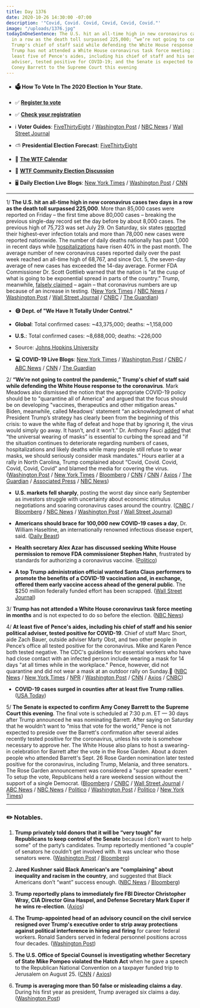 ```yaml
---
title: Day 1376
date: 2020-10-26 14:30:00 -07:00
description: '"Covid, Covid. Covid, Covid, Covid, Covid."'
image: "/uploads/1376.jpg"
todayInOneSentence: The U.S. hit an all-time high in new coronavirus cases two days
  in a row as the death toll surpassed 225,000; “we’re not going to control the pandemic,”
  Trump's chief of staff said while defending the White House response to the coronavirus;
  Trump has not attended a White House coronavirus task force meeting in months; at
  least five of Pence's aides, including his chief of staff and his senior political
  adviser, tested positive for COVID-19; and the Senate is expected to confirm Amy
  Coney Barrett to the Supreme Court this evening
---
```


* #### 🗳 How To Vote In The 2020 Election In Your State.

* ✅ **[Register to vote](https://www.vote.org/register-to-vote/)**

* ✅ **[Check your registration](https://www.vote.org/am-i-registered-to-vote/)**

* ℹ️ **Voter Guides**: [FiveThirtyEight](https://projects.fivethirtyeight.com/how-to-vote-2020/) / [Washington Post](https://www.washingtonpost.com/elections/2020/how-to-vote/) / [NBC News](https://www.nbcnews.com/specials/plan-your-vote-state-by-state-guide-voting-by-mail-early-in-person-voting-election/index.html?cid=bc_npd_nn_ms_np-1_200816) / [Wall Street Journal](https://www.wsj.com/articles/how-to-vote-by-mail-in-every-state-11597840923)

* ⛅️ **Presidential Election Forecast**: [FiveThirtyEight](https://projects.fivethirtyeight.com/2020-election-forecast/)

* 📆 **[The WTF Calendar](https://talk.whatthefuckjusthappenedtoday.com/t/the-wtf-event-calendar/5888)**

* 💬 **[WTF Community Election Discussion](https://talk.whatthefuckjusthappenedtoday.com/t/2020-general-election-trump-vs-biden/5758)**

* 🖥 **Daily Election Live Blogs**: [New York Times](https://www.nytimes.com/live/2020/10/26/us/trump-biden-election?action=click&module=Top%20Stories&pgtype=Homepage) / [Washington Post](https://www.washingtonpost.com/elections/2020/10/26/trump-biden-live-updates/) / [CNN](https://www.cnn.com/politics/live-news/us-election-news-10-26-2020/index.html)

---

1/ **The U.S. hit an all-time high in new coronavirus cases two days in a row as the death toll surpassed 225,000**. More than 85,000 cases were reported on Friday – the first time above 80,000 cases – breaking the previous single-day record set the day before by about 8,000 cases. The previous high of 75,723 was set July 29. On Saturday, six states [reported](https://www.nytimes.com/live/2020/10/24/world/covid-19-coronavirus-updates/record-numbers-of-daily-infections-are-reported-in-six-states-including-ohio-and-illinois) their highest-ever infection totals and more than 78,000 new cases were reported nationwide. The number of daily deaths nationally has past 1,000 in recent days while [hospitalizations](https://www.nytimes.com/2020/10/23/us/covid-hospitalizations.html) have risen 40% in the past month. The average number of new coronavirus cases reported daily over the past week reached an all-time high of 68,767, and since Oct. 5, the seven-day average of new cases has exceeded the 14-day average. Former FDA Commissioner Dr. Scott Gottlieb warned that the nation is "at the cusp of what is going to be exponential spread in parts of the country.” Trump, meanwhile, [falsely claimed](https://edition.cnn.com/2020/10/25/politics/fact-check-trump-60-minutes-lesley-stahl/index.html) – again – that coronavirus numbers are up because of an increase in testing. ([New York Times](https://www.nytimes.com/2020/10/23/us/covid-worst-day.html) / [NBC News](https://www.nbcnews.com/news/us-news/coronavirus-case-increase-sets-new-u-s-record-rising-over-n1244490) / [Washington Post](https://www.washingtonpost.com/health/2020/10/23/covid-us-spike-cases/) / [Wall Street Journal](https://www.wsj.com/livecoverage/covid-2020-10-26) / [CNBC](https://www.cnbc.com/2020/10/26/average-daily-new-coronavirus-cases-in-us-hit-all-time-high-as-health-officials-warn-exponential-spread-is-coming.html) / [The Guardian](https://www.theguardian.com/us-news/live/2020/oct/26/trump-biden-election-latest-updates-covid-pence-amy-coney-barrett?page=with:block-5f96c64a8f08fdf6164804b6#block-5f96c64a8f08fdf6164804b6)) 

* #### 😷 Dept. of "We Have It Totally Under Control."

* **Global**: Total confirmed cases: \~43,375,000; deaths: \~1,158,000

* **U.S.**: Total confirmed cases: \~8,688,000; deaths: \~226,000

* Source: [Johns Hopkins University](https://coronavirus.jhu.edu/map.html)

* **💻 COVID-19 Live Blogs**: [New York Times](https://www.nytimes.com/live/2020/10/26/world/covid-19-coronavirus-updates?action=click&module=Top%20Stories&pgtype=Homepage) / [Washington Post](https://www.washingtonpost.com/nation/2020/10/26/coronavirus-covid-live-updates-us/) / [CNBC](https://www.cnbc.com/2020/10/26/coronavirus-live-updates.html) / [ABC News](https://abcnews.go.com/Health/live-updates/coronavirus/?id=73829562) / [CNN](https://www.cnn.com/world/live-news/coronavirus-pandemic-10-26-20-intl/index.html) / [The Guardian](https://www.theguardian.com/us-news/live/2020/oct/26/trump-biden-election-latest-updates-covid-pence-amy-coney-barrett)

2/ **“We’re not going to control the pandemic,” Trump's chief of staff said while defending the White House response to the coronavirus**. Mark Meadows also dismissed the notion that the appropriate COVID-19 policy should be to "quarantine all of America" and argued that the focus should be on developing "vaccines, therapeutics and other mitigation areas." Biden, meanwhile, called Meadows' statement “an acknowledgment of what President Trump’s strategy has clearly been from the beginning of this crisis: to wave the white flag of defeat and hope that by ignoring it, the virus would simply go away. It hasn’t, and it won’t.” Dr. Anthony Fauci [added](https://www.cnn.com/2020/10/23/health/fauci-covid-mask-mandate-bn/index.html) that “the universal wearing of masks” is essential to curbing the spread and "if the situation continues to deteriorate regarding numbers of cases, hospitalizations and likely deaths while many people still refuse to wear masks, we should seriously consider mask mandates.” Hours earlier at a rally in North Carolina, Trump complained about “Covid, Covid. Covid, Covid, Covid, Covid” and blamed the media for covering the virus. ([Washington Post](https://www.washingtonpost.com/politics/pence-coronavirus-outbreak/2020/10/25/923bb382-16d5-11eb-befb-8864259bd2d8_story.html) / [New York Times](https://www.nytimes.com/2020/10/25/us/politics/pence-trump-coronavirus.html) / [Bloomberg](https://www.bloomberg.com/news/articles/2020-10-25/pence-adviser-obst-caught-virus-adding-to-white-house-outbreak?sref=MIBMEEoj) / [CNN](https://www.cnn.com/2020/10/26/politics/election-2020-donald-trump-joe-biden-pandemic/index.html) / [CNN](https://www.cnn.com/2020/10/25/politics/mark-meadows-controlling-coronavirus-pandemic-cnntv/index.html) / [Axios](https://www.axios.com/mark-meadows-pence-marc-short-covid-7befb81b-f76a-4991-8f23-aae8abd12a07.html) / [The Guardian](https://www.theguardian.com/us-news/2020/oct/25/coronavirus-mike-pence-continues-campaign-tour-despite-chief-of-staffs-positive-test?CMP=Share_iOSApp_Other) / [Associated Press](https://apnews.com/article/03de71eecbb9a605b1efc324cdeb3a5e) / [NBC News](https://www.nbcnews.com/politics/donald-trump/meadows-says-we-re-not-going-control-pandemic-heated-interview-n1244681))

* **U.S. markets fell sharply**, posting the worst day since early September as investors struggle with uncertainty about economic stimulus negotiations and soaring coronavirus cases around the country. ([CNBC](https://www.cnbc.com/2020/10/25/stock-market-futures-open-to-close-news.html) / [Bloomberg](https://www.bloomberg.com/news/articles/2020-10-25/dollar-rises-asia-stocks-set-for-muted-open-markets-wrap?sref=MIBMEEoj) / [NBC News](https://www.nbcnews.com/business/markets/dow-drops-more-500-points-u-s-hits-record-daily-n1244773) / [Washington Post](https://www.washingtonpost.com/business/2020/10/26/dow-stock-market-today-covid-surge/) / [Wall Street Journal](https://www.wsj.com/articles/global-stock-markets-dow-update-10-26-2020-11603706439?mod=breakingnews))

* **Americans should brace for 100,000 new COVID-19 cases a day**, Dr. William Haseltine, an internationally renowned infectious disease expert, said. ([Daily Beast](https://www.thedailybeast.com/americans-should-brace-for-100000-new-covid-cases-a-day-experts-say?ref=wrap))

* **Health secretary Alex Azar has discussed seeking White House permission to remove FDA commissioner Stephen Hahn**, frustrated by standards for authorizing a coronavirus vaccine. ([Politico](https://www.politico.com/news/2020/10/22/azar-plans-oust-hahn-fda-431139))

* **A top Trump administration official wanted Santa Claus performers to promote the benefits of a COVID-19 vaccination and, in exchange, offered them early vaccine access ahead of the general public**. The $250 million federally funded effort has been scrapped. ([Wall Street Journal](https://www.wsj.com/articles/health-agency-scraps-coronavirus-ad-campaign-leaving-santa-claus-in-the-cold-11603630802))

3/ **Trump has not attended a White House coronavirus task force meeting in months** and is not expected to do so before the election.  ([NBC News](https://www.nbcnews.com/politics/meet-the-press/blog/meet-press-blog-latest-news-analysis-data-driving-political-discussion-n988541/ncrd1244553#blogHeader))

4/ **At least five of Pence's aides, including his chief of staff and his senior political adviser, tested positive for COVID-19**. Chief of staff Marc Short, aide Zach Bauer, outside adviser Marty Obst, and two other people in Pence’s office all tested positive for the coronavirus. Mike and Karen Pence both tested negative. The CDC's guidelines for essential workers who have had close contact with an infected person include wearing a mask for 14 days "at all times while in the workplace." Pence, however, did not quarantine and did not wear a mask at an outdoor rally on Sunday. ([NBC News](https://www.nbcnews.com/politics/white-house/pence-chief-staff-senior-political-adviser-both-test-positive-covid-n1244671) / [New York Times](https://www.nytimes.com/2020/10/24/us/politics/pence-virus-marc-short.html) / [NPR](https://www.npr.org/2020/10/25/927531128/pence-chief-of-staff-tests-positive-for-the-coronavirus) / [Washington Post](https://www.washingtonpost.com/politics/pences-chief-of-staff-marc-short-tests-positive-for-the-coronavirus/2020/10/24/c89c90bc-166d-11eb-bc10-40b25382f1be_story.html) / [CNN](https://www.cnn.com/2020/10/24/politics/mac-short-coronavirus-positive-test/index.html) / [Axios](https://www.axios.com/scott-gottlieb-pence-coronavirus-1d3281f8-1b0d-4606-b04f-3a42b9073a43.html) / [CNBC](https://www.cnbc.com/2020/10/25/mike-pence-coronavirus-four-aides-test-positive-for-covid-19.html))

* **COVID-19 cases surged in counties after at least five Trump rallies**. ([USA Today](https://www.usatoday.com/story/news/investigations/2020/10/22/trumps-campaign-made-stops-nationwide-then-coronavirus-cases-surged/3679534001/))

5/ **The Senate is expected to confirm Amy Coney Barrett to the Supreme Court this evening**. The final vote is scheduled at 7:30 p.m. ET — 30 days after Trump announced he was nominating Barrett. After saying on Saturday that he wouldn’t want to “miss that vote for the world,” Pence is not expected to preside over the Barrett's confirmation after several aides recently tested positive for the coronavirus, unless his vote is somehow necessary to approve her. The White House also plans to host a swearing-in celebration for Barrett after the vote in the Rose Garden. About a dozen people who attended Barrett's Sept. 26 Rose Garden nomination later tested positive for the coronavirus, including Trump, Melania, and three senators. The Rose Garden announcement was considered a "super spreader event." To setup the vote, Republicans held a rare weekend session without the support of a single Democrat. ([Bloomberg](https://www.bloomberg.com/news/articles/2020-10-26/senate-set-for-vote-today-to-place-barrett-on-u-s-supreme-court?sref=MIBMEEoj) / [CNBC](https://www.cnbc.com/2020/10/26/amy-coney-barrett-supreme-court-confirmation.html) / [Wall Street Journal](https://www.wsj.com/articles/amy-coney-barrett-set-to-be-confirmed-as-supreme-court-justice-11603721947) / [ABC News](https://abcnews.go.com/Politics/senate-republicans-poised-confirm-amy-coney-barrett-supreme/story?id=73792820) / [NBC News](https://www.nbcnews.com/politics/congress/amy-coney-barrett-set-be-confirmed-supreme-court-monday-n1244748) / [Politico](https://www.politico.com/news/2020/10/26/pence-amy-coney-barrett-confirmation-vote-432498) / [Washington Post](https://www.washingtonpost.com/politics/court-pence-coronavirus-senate/2020/10/26/d5c6e444-179a-11eb-befb-8864259bd2d8_story.html) / [Politico](https://www.politico.com/news/2020/10/26/trump-host-celebration-white-house-barrett-confirmation-432513) / [New York Times](https://www.nytimes.com/live/2020/10/26/us/trump-biden-election?action=click&module=Top%20Stories&pgtype=Homepage))

---

### ✏️ Notables.

1. **Trump privately told donors that it will be “very tough” for Republicans to keep control of the Senate** because I don’t want to help some" of the party’s candidates. Trump reportedly mentioned “a couple” of senators he couldn’t get involved with. It was unclear who those senators were. ([Washington Post](https://www.washingtonpost.com/politics/trump-senate-republicans-election/2020/10/24/f93f5ed0-15f4-11eb-ba42-ec6a580836ed_story.html) / [Bloomberg](https://www.bloomberg.com/news/articles/2020-10-24/president-will-cast-an-in-person-ballot-in-florida-trump-update?sref=MIBMEEoj))

2. **Jared Kushner said Black American's are "complaining" about inequality and racism in the country**, and suggested that Black Americans don’t “want” success enough. ([NBC News](https://www.nbcnews.com/news/nbcblk/jared-kushner-black-americans-grappling-inequality-racism-complaining-n1244788) / [Bloomberg](https://www.bloomberg.com/news/articles/2020-10-26/kushner-says-african-americans-must-want-to-be-successful?sref=MIBMEEoj))

3. **Trump reportedly plans to immediately fire FBI Director Christopher Wray, CIA Director Gina Haspel, and Defense Secretary Mark Esper if he wins re-election**. ([Axios](https://www.axios.com/trump-firing-wray-haspel-esper-088cbd70-3524-4625-91f1-dbc985767c71.html))

4. **The Trump-appointed head of an advisory council on the civil service resigned over Trump's executive order to strip away protections against political interference in hiring and firing** for career federal workers. Ronald Sanders served in federal personnel positions across four decades. ([Washington Post](https://www.washingtonpost.com/politics/trump-civil-servants-resign/2020/10/26/69d05a22-17a4-11eb-82db-60b15c874105_story.html))

5. **The U.S. Office of Special Counsel is investigating whether Secretary of State Mike Pompeo violated the Hatch Act** when he gave a speech to the Republican National Convention on a taxpayer funded trip to Jerusalem on August 25. ([CNN](https://www.cnn.com/2020/10/26/politics/pompeo-probe-hatch-act-violation/index.html) / [Axios](https://www.axios.com/pompeo-hatch-act-trump-republican-national-convention-0125d6ab-fe46-4fee-a15e-4036bfb68f7f.html))

6. **Trump is averaging more than 50 false or misleading claims a day**. During his first year as president, Trump averaged six claims a day. ([Washington Post](https://www.washingtonpost.com/politics/2020/10/22/president-trump-is-averaging-more-than-50-false-or-misleading-claims-day/))